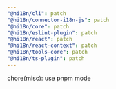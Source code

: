 ```yaml
---
"@hi18n/cli": patch
"@hi18n/connector-i18n-js": patch
"@hi18n/core": patch
"@hi18n/eslint-plugin": patch
"@hi18n/react": patch
"@hi18n/react-context": patch
"@hi18n/tools-core": patch
"@hi18n/ts-plugin": patch
---
```


chore(misc): use pnpm mode
